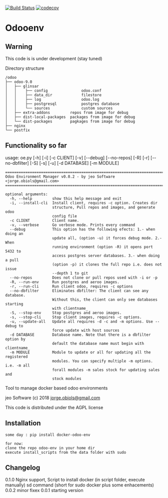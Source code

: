 [![Build Status](https://travis-ci.org/jobiols/odoo-env.svg?branch=master)](https://travis-ci.org/jobiols/odoo-env)
[![codecov](https://codecov.io/gh/jobiols/odoo-env/branch/master/graph/badge.svg)](https://codecov.io/gh/jobiols/odoo-env)

Odooenv
=======

Warning
-------
This code is is under development (stay tuned)

Directory structure

    /odoo
    ├── odoo-9.0
    │   ├── glinsar
    │   │    ├── config               odoo.conf
    │   │    ├── data_dir             filestore
    │   │    ├── log                  odoo.log
    │   │    ├── postgresql           postgres database
    │   │    └── sources              custom sources
    │   ├── extra-addons         repos from image for debug
    │   ├── dist-local-packages  packages from image for debug
    │   └── dist-packages        pagkages from image for debug
    ├── nginx
    └── postfix


Functionality so far
--------------------- 
usage: oe.py [-h] [-i] [-c CLIENT] [-v] [--debug] [--no-repos] [-R] [-r]
             [--no-dbfilter] [-S] [-s] [-u] [-d DATABASE] [-m MODULE]

    ==========================================================================
    Odoo Environment Manager v0.0.2 - by jeo Software <jorge.obiols@gmail.com>
    ==========================================================================
    
    optional arguments:
      -h, --help         show this help message and exit
      -i, --install-cli  Install client, requires -c option. Creates dir
                         structure, Pull repos and images, and generate odoo
                         config file
      -c CLIENT          Client name.
      -v, --verbose      Go verbose mode. Prints every command
      --debug            This option has the following efects: 1.- when doing an
                         update all, (option -u) it forces debug mode. 2.- When
                         running environment (option -R) it opens port 5432 to
                         access postgres server databases. 3.- when doing a pull
                         (option -p) it clones the full repo i.e. does not issue
                         --depth 1 to git
      --no-repos         Does not clone or pull repos used with -i or -p
      -R, --run-env      Run postgres and aeroo images.
      -r, --run-cli      Run client odoo, requires -c options
      --no-dbfilter      Eliminates dbfilter: The client can see any database.
                         Without this, the client can only see databases starting
                         with clientname_
      -S, --stop-env     Stop postgres and aeroo images.
      -s, --stop-cli     Stop client images, requires -c options.
      -u, --update-all   Update all requires -d -c and -m options. Use --debug to
                         force update with host sources
      -d DATABASE        Database name. Note that there is a dbfilter option by
                         default the database name must begin with clientname_
      -m MODULE          Module to update or all for updating all the registered
                         modules. You can specify multiple -m options. i.e. -m all
                         forall modules -m sales stock for updating sales and
                         stock modules


Tool to manage docker based odoo environments

jeo Software (c) 2018 jorge.obiols@gmail.com

This code is distributed under the AGPL license

Installation
------------
    some day : pip install docker-odoo-env
    
    for now: 
    clone the repo odoo-env in your home dir
    execute install_scripts from the data folder with sudo 
    
Changelog
---------

0.1.0   Nginx support, 
        Script to install docker (in script folder, execute manually)
        sd command (short for sudo docker plus some enhacements)
0.0.2   minor fixex
0.0.1   starting version
